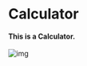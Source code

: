 # Calculator
<b>This is a Calculator. </b>
<br><br>
![img](https://github.com/shzehra93/Calculator/assets/126316477/ea03cdcd-ba0a-4f4f-8bc2-84c41dde4a43)
